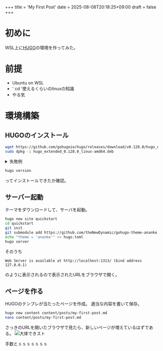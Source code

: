+++
title = 'My First Post'
date = 2025-08-08T20:18:25+09:00
draft = false
+++

# 初めに
WSL上に[HUGO](https://gohugo.io)の環境を作ってみた。

# 前提
+ Ubuntu on WSL
+ ' cd '使えるくらいのlinuxの知識
+ やる気

# 環境構築
## HUGOのインストール
```bash
wget https://github.com/gohugoio/hugo/releases/download/v0.128.0/hugo_extended_0.128.0_linux-amd64.deb
sudo dpkg -i hugo_extended_0.128.0_linux-amd64.deb
```

<details><summary>失敗例</summary>
```bash
sudo apt install hugo
```
Cpoilot君によると後の手順で使うやつとバージョンの整合が取れないらしい。
</details>

```bash
hugo version
```
ってインストールできたか確認。

## サーバー起動
テーマをダウンロードして、サーバを起動。
```bash
hugo new site quickstart
cd quickstart
git init
git submodule add https://github.com/theNewDynamic/gohugo-theme-ananke.git themes/ananke
echo "theme = 'ananke'" >> hugo.toml
hugo server
```
そのうち
```
Web Server is available at http://localhost:1313/ (bind address 127.0.0.1)
```
のように表示されるので表示されたURLをブラウザで開く。

## ページを作る
HUGOのテンプレが当たったページを作成。
適当な内容を書いて保存。
```bash
hugo new content content/posts/my-first-post.md
nano content/posts/my-first-post.md
```
さっきのURLを開いたブラウザで見たら、新しいページが増えているはずである。
![大体できスト](img1.png)

手数とｓｓｓｓｓｓｓ